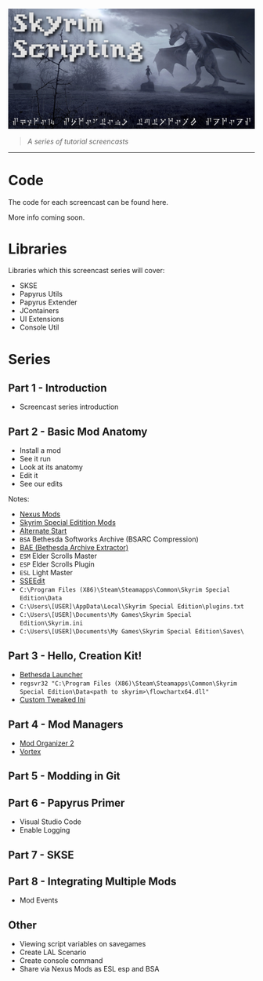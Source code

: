 ![Skyim Scripting](Images/SkyrimScripting.jpg)

> _A series of tutorial screencasts_

---

# Code

The code for each screencast can be found here.

More info coming soon.

# Libraries

Libraries which this screencast series will cover:

- SKSE
- Papyrus Utils
- Papyrus Extender
- JContainers
- UI Extensions
- Console Util

# Series

## Part 1 - Introduction

- Screencast series introduction

## Part 2 - Basic Mod Anatomy

- Install a mod
- See it run
- Look at its anatomy
- Edit it
- See our edits

Notes:

- [Nexus Mods](https://www.nexusmods.com/)
- [Skyrim Special Editition Mods](https://www.nexusmods.com/skyrimspecialedition)
- [Alternate Start](https://www.nexusmods.com/skyrimspecialedition/mods/272)
- `BSA` Bethesda Softworks Archive (BSARC Compression)
- [BAE (Bethesda Archive Extractor)](https://www.nexusmods.com/skyrimspecialedition/mods/974)
- `ESM` Elder Scrolls Master
- `ESP` Elder Scrolls Plugin
- `ESL` Light Master
- [SSEEdit](https://www.nexusmods.com/skyrimspecialedition/mods/164/)
- `C:\Program Files (X86)\Steam\Steamapps\Common\Skyrim Special Edition\Data`
- `C:\Users\[USER]\AppData\Local\Skyrim Special Edition\plugins.txt`
- `C:\Users\[USER]\Documents\My Games\Skyrim Special Edition\Skyrim.ini`
- `C:\Users\[USER]\Documents\My Games\Skyrim Special Edition\Saves\`

## Part 3 - Hello, Creation Kit!

- [Bethesda Launcher](https://bethesda.net/en/game/bethesda-launcher)
- `regsvr32 "C:\Program Files (X86)\Steam\Steamapps\Common\Skyrim Special Edition\Data<path to skyrim>\flowchartx64.dll"`
- [Custom Tweaked Ini](https://www.nexusmods.com/skyrimspecialedition/mods/19817/)

## Part 4 - Mod Managers

- [Mod Organizer 2](https://www.modorganizer.org/)
- [Vortex](https://www.nexusmods.com/about/vortex/)

## Part 5 - Modding in Git

## Part 6 - Papyrus Primer

- Visual Studio Code
- Enable Logging

## Part 7 - SKSE

## Part 8 - Integrating Multiple Mods

- Mod Events

## Other

- Viewing script variables on savegames
- Create LAL Scenario
- Create console command
- Share via Nexus Mods as ESL esp and BSA
